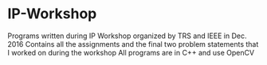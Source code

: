 # IP-Workshop
Programs written during IP Workshop organized by TRS and IEEE in Dec. 2016
Contains all the assignments and the final two problem statements that I worked on during the workshop
All programs are in C++ and use OpenCV
